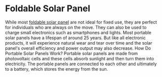 # Foldable Solar Panel
While most [foldable solar panel](https://smartminenergy.co.za/portable-solar-panels/) are not ideal for fixed use, they are perfect for individuals who are always on the move. They can also be used to charge small electronics such as smartphones and lights. Most portable solar panels have a lifespan of around 25 years. But like all electronic products, it will experience natural wear and tear over time and the solar panel's overall efficiency and power output may also decrease.  How Do Portable Solar Panels Work? Portable solar panels are made from photovoltaic cells and these cells absorb sunlight and then turn them into electricity. The portable panels are connected to each other and ultimately to a battery, which stores the energy from the sun.
